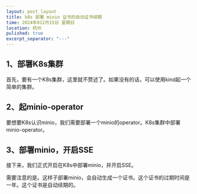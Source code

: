 ```yaml
---
layout: post_layout
title: k8s 部署 minio 证书的自动证书续期
time: 2024年012月15日 星期日
location: 杭州
pulished: true
excerpt_separator: "---"
---
```

## 1、部署K8s集群
  首先，要有一个K8s集群，这里就不赘述了。如果没有的话，可以使用kind起一个简单的集群。
## 2、起minio-operator
  要想要K8s认识minio，我们需要部署一个minio的operator。K8s集群中部署minio-operator。
## 3、部署minio，开启SSE
  接下来，我们正式开启在K8s中部署minio，并开启SSE。

  需要注意的是。这样子部署minio，会自动生成一个证书。这个证书的过期时间是一年。这个证书是自动续期的。

